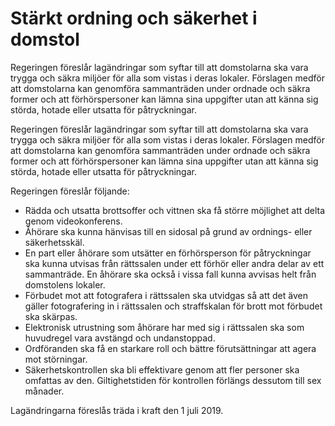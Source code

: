 # Stärkt ordning och säkerhet i domstol

Regeringen föreslår lagändringar som syftar till att domstolarna ska vara trygga och säkra miljöer för alla som vistas i deras lokaler. Förslagen medför att domstolarna kan genomföra sammanträden under ordnade och säkra former och att förhörspersoner kan lämna sina uppgifter utan att känna sig störda, hotade eller utsatta för påtryckningar.

Regeringen föreslår lagändringar som syftar till att domstolarna ska vara trygga och säkra miljöer för alla som vistas i deras lokaler. Förslagen medför att domstolarna kan genomföra sammanträden under ordnade och säkra former och att förhörspersoner kan lämna sina uppgifter utan att känna sig störda, hotade eller utsatta för påtryckningar.

Regeringen föreslår följande:

* Rädda och utsatta brottsoffer och vittnen ska få större möjlighet att
delta genom videokonferens.
* Åhörare ska kunna hänvisas till en sidosal på grund av ordnings- eller säkerhetsskäl.
* En part eller åhörare som utsätter en förhörsperson för påtryckningar ska kunna utvisas från rättssalen under ett förhör eller andra delar av ett sammanträde. En åhörare ska också i vissa fall kunna avvisas helt från domstolens lokaler.
* Förbudet mot att fotografera i rättssalen ska utvidgas så att det även gäller fotografering in i rättssalen och straffskalan för brott mot
förbudet ska skärpas.
* Elektronisk utrustning som åhörare har med sig i rättssalen ska som huvudregel vara avstängd och undanstoppad.
* Ordföranden ska få en starkare roll och bättre förutsättningar att agera mot störningar.
* Säkerhetskontrollen ska bli effektivare genom att fler personer ska
omfattas av den. Giltighetstiden för kontrollen förlängs dessutom till
sex månader.

Lagändringarna föreslås träda i kraft den 1 juli 2019.
